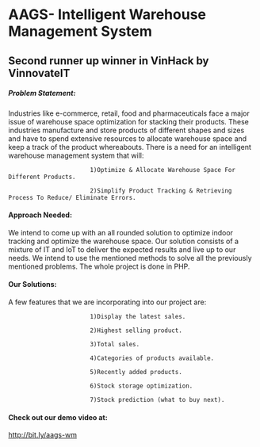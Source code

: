 # AAGS- Intelligent Warehouse Management System

## Second runner up winner in VinHack by VinnovateIT


##### Problem Statement: 

Industries like e-commerce, retail, food and pharmaceuticals face a major issue of warehouse space optimization for stacking their products. These industries manufacture and store products of different shapes and sizes and have to spend extensive resources to allocate warehouse space and keep a track of the product whereabouts. There is a need for an intelligent warehouse management system that will:

                           1)Optimize & Allocate Warehouse Space For Different Products. 

                           2)Simplify Product Tracking & Retrieving Process To Reduce/ Eliminate Errors.


#### Approach Needed:

We intend to come up with an all rounded solution to optimize indoor tracking and optimize the warehouse space. Our solution consists of a mixture of IT and IoT to deliver the expected results and live up to our needs. We intend to use the mentioned methods to solve all the previously mentioned problems. The whole project is done in PHP.


#### Our Solutions:

A few features that we are incorporating into our project are: 

                           1)Display the latest sales.
                           
                           2)Highest selling product.
                           
                           3)Total sales.
                           
                           4)Categories of products available.
                           
                           5)Recently added products.
                           
                           6)Stock storage optimization.
                           
                           7)Stock prediction (what to buy next).


#### Check out our demo video at:

<http://bit.ly/aags-wm>
